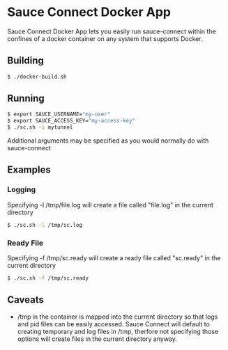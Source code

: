 # Sauce Connect Docker App

Sauce Connect Docker App lets you easily run sauce-connect within the confines of a docker container on any system that supports Docker. 

## Building
```sh
$ ./docker-build.sh
```

## Running
```sh
$ export SAUCE_USERNAME="my-user"
$ export SAUCE_ACCESS_KEY="my-access-key"
$ ./sc.sh -i mytunnel
```

Additional arguments may be specified as you would normally do with sauce-connect

## Examples

### Logging
Specifying -l /tmp/file.log will create a file called "file.log" in the current directory

```sh
$ ./sc.sh -l /tmp/sc.log
```

### Ready File
Specifying -f /tmp/sc.ready will create a ready file called "sc.ready" in the current directory

```sh
$ ./sc.sh -f /tmp/sc.ready
```

## Caveats
- /tmp in the container is mapped into the current directory so that logs and pid files can be easily accessed. Sauce Connect will default to creating temporary and log files in /tmp, therfore not specifying those options will create files in the current directory anyway.
